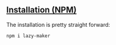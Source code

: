 ## [Installation (NPM)](#install-npm)

The installation is pretty straight forward:
```terminal
npm i lazy-maker
```
